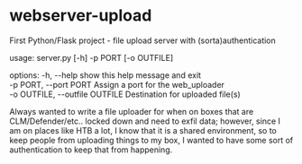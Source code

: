 # webserver-upload
First Python/Flask project - file upload server with (sorta)authentication

usage: server.py [-h] -p PORT [-o OUTFILE]

options:
  -h, --help            show this help message and exit</br>
  -p PORT, --port PORT  Assign a port for the web_uploader</br>
  -o OUTFILE, --outfile OUTFILE
                        Destination for uploaded file(s)
                        
Always wanted to write a file uploader for when on boxes that are CLM/Defender/etc.. locked down and need to exfil data; however, since I am on places like HTB
a lot, I know that it is a shared environment, so to keep people from uploading things to my box, I wanted to have some sort of authentication to keep that
from happening.
